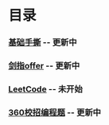 # 目录

### [基础手撕](https://github.com/anliux/PracticePool/tree/master/base) -- 更新中
### [剑指offer](https://github.com/anliux/PracticePool/tree/master/jzoffer) -- 更新中
### [LeetCode](https://github.com/anliux/PracticePool/tree/master/LeetCode) -- 未开始
### [360校招编程题](https://github.com/anliux/PracticePool/tree/master/360campus) -- 更新中


